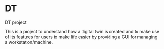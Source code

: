 # DT
DT project

This is a project to understand how a digital twin is created and to make use of its features for users to make life easier by providing a GUI for managing a workstation/machine.
